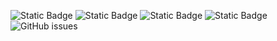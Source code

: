![Static Badge](https://img.shields.io/badge/blacklists-60-000000) ![Static Badge](https://img.shields.io/badge/blacklisted-2932541-cc0000) ![Static Badge](https://img.shields.io/badge/whitelisted-2242-00CC00) ![Static Badge](https://img.shields.io/badge/streaming_blacklist-28106-000000) ![GitHub issues](https://img.shields.io/github/issues/fabriziosalmi/blacklists)
